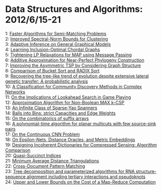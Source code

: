 # Data Structures and Algorithms: 2012/6/15-21  
1: [Faster Algorithms for Semi-Matching Problems](https://doi.org/10.48550/arXiv.1004.3363)  
2: [Improved Spectral-Norm Bounds for Clustering](https://doi.org/10.48550/arXiv.1206.3204)  
3: [Adaptive Inference on General Graphical Models](https://doi.org/10.48550/arXiv.1206.3234)  
4: [Learning Inclusion-Optimal Chordal Graphs](https://doi.org/10.48550/arXiv.1206.3236)  
5: [Tightening LP Relaxations for MAP using Message Passing](https://doi.org/10.48550/arXiv.1206.3288)  
6: [Additive Approximation for Near-Perfect Phylogeny Construction](https://doi.org/10.48550/arXiv.1206.3334)  
7: [Improving the Asymmetric TSP by Considering Graph Structure](https://doi.org/10.48550/arXiv.1206.3437)  
8: [Comparison of Bucket Sort and RADIX Sort](https://doi.org/10.48550/arXiv.1206.3511)  
9: [Recovering the tree-like trend of evolution despite extensive lateral  genetic transfer: A probabilistic analysis](https://doi.org/10.48550/arXiv.1206.3520)  
10: [A Classification for Community Discovery Methods in Complex Networks](https://doi.org/10.48550/arXiv.1206.3552)  
11: [On the Implications of Lookahead Search in Game Playing](https://doi.org/10.48550/arXiv.1202.4134)  
12: [Approximation Algorithm for Non-Boolean MAX k-CSP](https://doi.org/10.48550/arXiv.1206.3603)  
13: [An Infinite Class of Sparse-Yao Spanners](https://doi.org/10.48550/arXiv.1206.3628)  
14: [Balls into Bins: strict Capacities and Edge Weights](https://doi.org/10.48550/arXiv.1206.3634)  
15: [On the combinatorics of suffix arrays](https://doi.org/10.48550/arXiv.1206.3877)  
16: [A polynomial-time algorithm for planar multicuts with few source-sink  pairs](https://doi.org/10.48550/arXiv.1206.3999)  
17: [On the Continuous CNN Problem](https://doi.org/10.48550/arXiv.1004.2393)  
18: [On Epsilon-Nets, Distance Oracles, and Metric Embeddings](https://doi.org/10.48550/arXiv.1206.4164)  
19: [Designing Incoherent Dictionaries for Compressed Sensing: Algorithm  Comparison](https://doi.org/10.48550/arXiv.1206.4192)  
20: [Quasi-Succinct Indices](https://doi.org/10.48550/arXiv.1206.4300)  
21: [Minimum Average Distance Triangulations](https://doi.org/10.48550/arXiv.1112.1828)  
22: [Cross-Document Pattern Matching](https://doi.org/10.48550/arXiv.1202.4076)  
23: [Tree decomposition and parameterized algorithms for RNA  structure-sequence alignment including tertiary interactions and pseudoknots](https://doi.org/10.48550/arXiv.1206.3789)  
24: [Upper and Lower Bounds on the Cost of a Map-Reduce Computation](https://doi.org/10.48550/arXiv.1206.4377)  